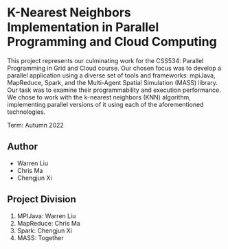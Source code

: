 # K-Nearest Neighbors Implementation in Parallel Programming and Cloud Computing
This project represents our culminating work for the CSS534: Parallel Programming in Grid and Cloud course. Our chosen focus was to develop a parallel application using a diverse set of tools and frameworks: mpiJava, MapReduce, Spark, and the Multi-Agent Spatial Simulation (MASS) library. Our task was to examine their programmability and execution performance. We chose to work with the k-nearest neighbors (KNN) algorithm, implementing parallel versions of it using each of the aforementioned technologies.

Term: Autumn 2022

## Author

- Warren Liu
- Chris Ma
- Chengjun Xi

## Project Division
1. MPIJava: Warren Liu
2. MapReduce: Chris Ma
3. Spark: Chengjun Xi
4. MASS: Together
